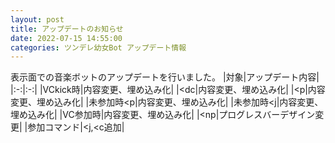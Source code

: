 ```yaml
---
layout: post
title: アップデートのお知らせ
date: 2022-07-15 14:55:00
categories: ツンデレ幼女Bot アップデート情報
---
```

表示面での音楽ボットのアップデートを行いました。
|対象|アップデート内容|
|:-:|:-:|
|VCkick時|内容変更、埋め込み化|
|<dc|内容変更、埋め込み化|
|<p|内容変更、埋め込み化|
|未参加時<p|内容変更、埋め込み化|
|未参加時<j|内容変更、埋め込み化|
|VC参加時|内容変更、埋め込み化|
|<np|プログレスバーデザイン変更|
|参加コマンド|<j,<c追加|
<br>